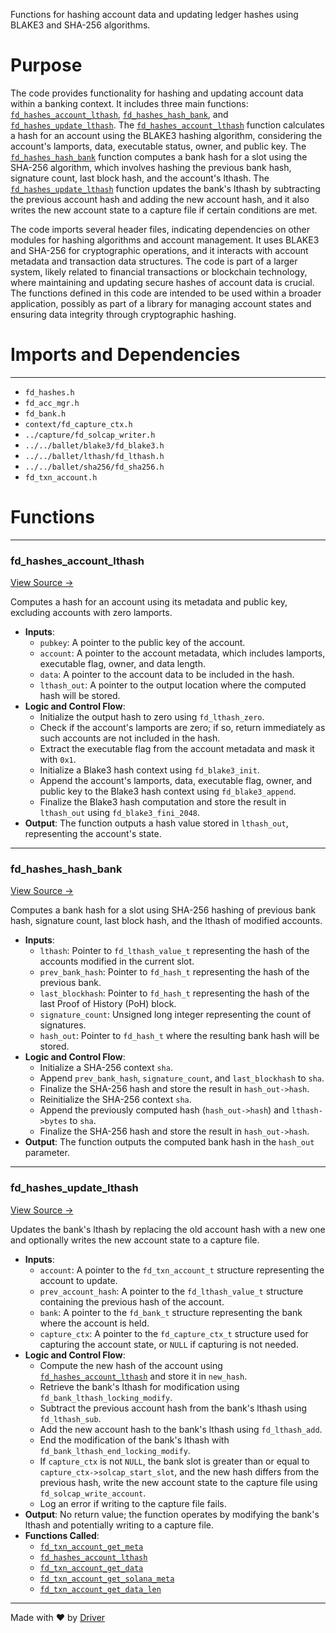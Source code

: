 <!--------------------------------------------------------------------------------->
<!-- IMPORTANT: This file is auto-generated by Driver (https://driver.ai). -------->
<!-- Manual edits may be overwritten on future commits. --------------------------->
<!--------------------------------------------------------------------------------->

Functions for hashing account data and updating ledger hashes using BLAKE3 and SHA-256 algorithms.

# Purpose
The code provides functionality for hashing and updating account data within a banking context. It includes three main functions: [`fd_hashes_account_lthash`](<#fd_hashes_account_lthash>), [`fd_hashes_hash_bank`](<#fd_hashes_hash_bank>), and [`fd_hashes_update_lthash`](<#fd_hashes_update_lthash>). The [`fd_hashes_account_lthash`](<#fd_hashes_account_lthash>) function calculates a hash for an account using the BLAKE3 hashing algorithm, considering the account's lamports, data, executable status, owner, and public key. The [`fd_hashes_hash_bank`](<#fd_hashes_hash_bank>) function computes a bank hash for a slot using the SHA-256 algorithm, which involves hashing the previous bank hash, signature count, last block hash, and the account's lthash. The [`fd_hashes_update_lthash`](<#fd_hashes_update_lthash>) function updates the bank's lthash by subtracting the previous account hash and adding the new account hash, and it also writes the new account state to a capture file if certain conditions are met.

The code imports several header files, indicating dependencies on other modules for hashing algorithms and account management. It uses BLAKE3 and SHA-256 for cryptographic operations, and it interacts with account metadata and transaction data structures. The code is part of a larger system, likely related to financial transactions or blockchain technology, where maintaining and updating secure hashes of account data is crucial. The functions defined in this code are intended to be used within a broader application, possibly as part of a library for managing account states and ensuring data integrity through cryptographic hashing.
# Imports and Dependencies

---
- `fd_hashes.h`
- `fd_acc_mgr.h`
- `fd_bank.h`
- `context/fd_capture_ctx.h`
- `../capture/fd_solcap_writer.h`
- `../../ballet/blake3/fd_blake3.h`
- `../../ballet/lthash/fd_lthash.h`
- `../../ballet/sha256/fd_sha256.h`
- `fd_txn_account.h`


# Functions

---
### fd\_hashes\_account\_lthash<!-- {{#callable:fd_hashes_account_lthash}} -->
[View Source →](<../../../../../src/flamenco/runtime/fd_hashes.c#L11>)

Computes a hash for an account using its metadata and public key, excluding accounts with zero lamports.
- **Inputs**:
    - ``pubkey``: A pointer to the public key of the account.
    - ``account``: A pointer to the account metadata, which includes lamports, executable flag, owner, and data length.
    - ``data``: A pointer to the account data to be included in the hash.
    - ``lthash_out``: A pointer to the output location where the computed hash will be stored.
- **Logic and Control Flow**:
    - Initialize the output hash to zero using `fd_lthash_zero`.
    - Check if the account's lamports are zero; if so, return immediately as such accounts are not included in the hash.
    - Extract the executable flag from the account metadata and mask it with `0x1`.
    - Initialize a Blake3 hash context using `fd_blake3_init`.
    - Append the account's lamports, data, executable flag, owner, and public key to the Blake3 hash context using `fd_blake3_append`.
    - Finalize the Blake3 hash computation and store the result in `lthash_out` using `fd_blake3_fini_2048`.
- **Output**: The function outputs a hash value stored in `lthash_out`, representing the account's state.


---
### fd\_hashes\_hash\_bank<!-- {{#callable:fd_hashes_hash_bank}} -->
[View Source →](<../../../../../src/flamenco/runtime/fd_hashes.c#L35>)

Computes a bank hash for a slot using SHA-256 hashing of previous bank hash, signature count, last block hash, and the lthash of modified accounts.
- **Inputs**:
    - `lthash`: Pointer to `fd_lthash_value_t` representing the hash of the accounts modified in the current slot.
    - `prev_bank_hash`: Pointer to `fd_hash_t` representing the hash of the previous bank.
    - `last_blockhash`: Pointer to `fd_hash_t` representing the hash of the last Proof of History (PoH) block.
    - `signature_count`: Unsigned long integer representing the count of signatures.
    - `hash_out`: Pointer to `fd_hash_t` where the resulting bank hash will be stored.
- **Logic and Control Flow**:
    - Initialize a SHA-256 context `sha`.
    - Append `prev_bank_hash`, `signature_count`, and `last_blockhash` to `sha`.
    - Finalize the SHA-256 hash and store the result in `hash_out->hash`.
    - Reinitialize the SHA-256 context `sha`.
    - Append the previously computed hash (`hash_out->hash`) and `lthash->bytes` to `sha`.
    - Finalize the SHA-256 hash and store the result in `hash_out->hash`.
- **Output**: The function outputs the computed bank hash in the `hash_out` parameter.


---
### fd\_hashes\_update\_lthash<!-- {{#callable:fd_hashes_update_lthash}} -->
[View Source →](<../../../../../src/flamenco/runtime/fd_hashes.c#L61>)

Updates the bank's lthash by replacing the old account hash with a new one and optionally writes the new account state to a capture file.
- **Inputs**:
    - `account`: A pointer to the `fd_txn_account_t` structure representing the account to update.
    - `prev_account_hash`: A pointer to the `fd_lthash_value_t` structure containing the previous hash of the account.
    - `bank`: A pointer to the `fd_bank_t` structure representing the bank where the account is held.
    - `capture_ctx`: A pointer to the `fd_capture_ctx_t` structure used for capturing the account state, or `NULL` if capturing is not needed.
- **Logic and Control Flow**:
    - Compute the new hash of the account using [`fd_hashes_account_lthash`](<#fd_hashes_account_lthash>) and store it in `new_hash`.
    - Retrieve the bank's lthash for modification using `fd_bank_lthash_locking_modify`.
    - Subtract the previous account hash from the bank's lthash using `fd_lthash_sub`.
    - Add the new account hash to the bank's lthash using `fd_lthash_add`.
    - End the modification of the bank's lthash with `fd_bank_lthash_end_locking_modify`.
    - If `capture_ctx` is not `NULL`, the bank slot is greater than or equal to `capture_ctx->solcap_start_slot`, and the new hash differs from the previous hash, write the new account state to the capture file using `fd_solcap_write_account`.
    - Log an error if writing to the capture file fails.
- **Output**: No return value; the function operates by modifying the bank's lthash and potentially writing to a capture file.
- **Functions Called**:
    - [`fd_txn_account_get_meta`](<fd_txn_account.c.md#fd_txn_account_get_meta>)
    - [`fd_hashes_account_lthash`](<#fd_hashes_account_lthash>)
    - [`fd_txn_account_get_data`](<fd_txn_account.c.md#fd_txn_account_get_data>)
    - [`fd_txn_account_get_solana_meta`](<fd_txn_account.c.md#fd_txn_account_get_solana_meta>)
    - [`fd_txn_account_get_data_len`](<fd_txn_account.c.md#fd_txn_account_get_data_len>)



---
Made with ❤️ by [Driver](https://www.driver.ai/)